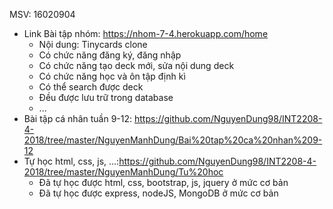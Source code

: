 MSV: 16020904

- Link Bài tập nhóm: https://nhom-7-4.herokuapp.com/home
    - Nội dung: Tinycards clone
    - Có chức năng đăng ký, đăng nhập
    - Có chức năng tạo deck mới, sửa nội dung deck
    - Có chức năng học và ôn tập định kì
    - Có thể search được deck
    - Đều được lưu trữ trong database
    - ...
- Bài tập cá nhân tuần 9-12: https://github.com/NguyenDung98/INT2208-4-2018/tree/master/NguyenManhDung/Bai%20tap%20ca%20nhan%209-12
- Tự học html, css, js, ...:https://github.com/NguyenDung98/INT2208-4-2018/tree/master/NguyenManhDung/Tu%20hoc 
    - Đã tự học được html, css, bootstrap, js, jquery ở mức cơ bản
    - Đã tự học được express, nodeJS, MongoDB ở mức cơ bản